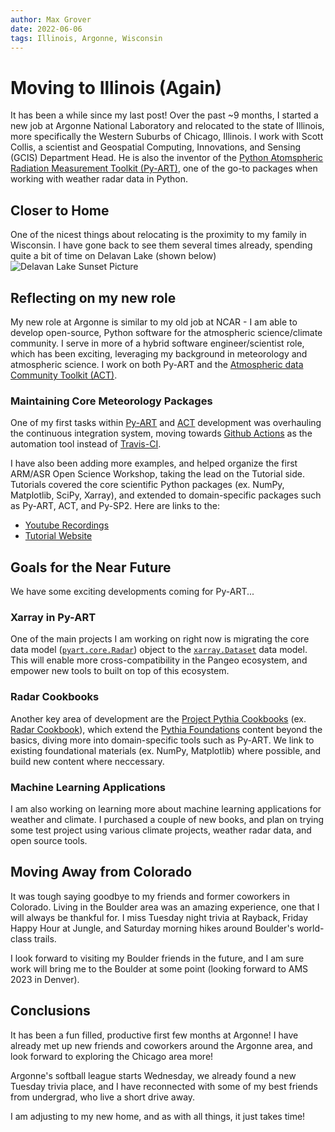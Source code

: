```yaml
---
author: Max Grover
date: 2022-06-06
tags: Illinois, Argonne, Wisconsin
---
```


# Moving to Illinois (Again)

It has been a while since my last post! Over the past ~9 months, I started a new job at Argonne National Laboratory and relocated to the state of Illinois, more specifically the Western Suburbs of Chicago, Illinois. I work with Scott Collis, a scientist and Geospatial Computing, Innovations, and Sensing (GCIS) Department Head. He is also the inventor of the [Python Atomspheric Radiation Measurement Toolkit (Py-ART)](https://arm-doe.github.io/pyart/index.html), one of the go-to packages when working with weather radar data in Python.

## Closer to Home

One of the nicest things about relocating is the proximity to my family in Wisconsin. I have gone back to see them several times already, spending quite a bit of time on Delavan Lake (shown below)
![Delavan Lake Sunset Picture](../images/delavan-lake-sunset.png)

## Reflecting on my new role
My new role at Argonne is similar to my old job at NCAR - I am able to develop open-source, Python software for the atmospheric science/climate community. I serve in more of a hybrid software engineer/scientist role, which has been exciting, leveraging my background in meteorology and atmospheric science. I work on both Py-ART and the [Atmospheric data Community Toolkit (ACT)](https://arm-doe.github.io/ACT/).

### Maintaining Core Meteorology Packages
One of my first tasks within [Py-ART](https://arm-doe.github.io/pyart/index.html) and [ACT](https://arm-doe.github.io/ACT/) development was overhauling the continuous integration system, moving towards [Github Actions]() as the automation tool instead of [Travis-CI](https://travis-ci.org).

I have also been adding more examples, and helped organize the first ARM/ASR Open Science Workshop, taking the lead on the Tutorial side. Tutorials covered the core scientific Python packages (ex. NumPy, Matplotlib, SciPy, Xarray), and extended to domain-specific packages such as Py-ART, ACT, and Py-SP2. Here are links to the:
* [Youtube Recordings](https://www.youtube.com/playlist?list=PLqJPE7n0ZqA91W18gnmOge51VjpyFvLAt)
* [Tutorial Website](https://arm-development.github.io/ARM-Notebooks/Tutorials/Open-Science-Workshop-2022/presentations/view-abstracts.html)

## Goals for the Near Future
We have some exciting developments coming for Py-ART... 

### Xarray in Py-ART
One of the main projects I am working on right now is migrating the core data model ([`pyart.core.Radar`](https://arm-doe.github.io/pyart/API/generated/pyart.core.Radar.html)) object to the [`xarray.Dataset`](https://docs.xarray.dev/en/stable/generated/xarray.Dataset.html) data model. This will enable more cross-compatibility in the Pangeo ecosystem, and empower new tools to built on top of this ecosystem.

### Radar Cookbooks
Another key area of development are the [Project Pythia Cookbooks](https://projectpythia.org/cookbook-gallery.html) (ex. [Radar Cookbook](https://projectpythiatutorials.github.io/radar-cookbook/landing-page.html)), which extend the [Pythia Foundations](https://foundations.projectpythia.org/landing-page.html) content beyond the basics, diving more into domain-specific tools such as Py-ART. We link to existing foundational materials (ex. NumPy, Matplotlib) where possible, and build new content where neccessary.

### Machine Learning Applications
I am also working on learning more about machine learning applications for weather and climate. I purchased a couple of new books, and plan on trying some test project using various climate projects, weather radar data, and open source tools.

## Moving Away from Colorado
It was tough saying goodbye to my friends and former coworkers in Colorado. Living in the Boulder area was an amazing experience, one that I will always be thankful for. I miss Tuesday night trivia at Rayback, Friday Happy Hour at Jungle, and Saturday morning hikes around Boulder's world-class trails.

I look forward to visiting my Boulder friends in the future, and I am sure work will bring me to the Boulder at some point (looking forward to AMS 2023 in Denver).

## Conclusions

It has been a fun filled, productive first few months at Argonne! I have already met up new friends and coworkers around the Argonne area, and look forward to exploring the Chicago area more! 

Argonne's softball league starts Wednesday, we already found a new Tuesday trivia place, and I have reconnected with some of my best friends from undergrad, who live a short drive away. 

I am adjusting to my new home, and as with all things, it just takes time!
